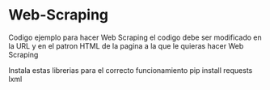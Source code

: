 # Web-Scraping
Codigo ejemplo para hacer Web Scraping el codigo debe ser modificado en la URL y en el patron HTML de la pagina a la que le quieras hacer Web Scraping

Instala estas librerias para el correcto funcionamiento
pip install requests lxml

